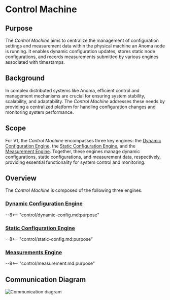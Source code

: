 # Control Machine

## Purpose
The *Control Machine* aims to centralize the management of configuration settings and measurement data within the
physical machine an Anoma node is running.
It enables dynamic configuration updates,
stores static node configurations,
and records measurements submitted by various engines associated with timestamps.

## Background
In complex distributed systems like Anoma, efficient control and management mechanisms are crucial for ensuring
system stability, scalability, and adaptability.
The *Control Machine* addresses these needs by providing a centralized platform for handling configuration changes and monitoring system performance.

## Scope
For V1, the *Control Machine* encompasses three key engines:
the [Dynamic Configuration Engine](control/dynamic-config.md), the [Static Configuration Engine](control/static-config.md), and the [Measurement Engine](control/measurement.md).
Together, these engines manage dynamic configurations, static configurations, and measurement data, respectively,
providing essential functionality for system control and monitoring.


## Overview
The *Control Machine* is composed of the following three engines.

### [Dynamic Configuration Engine](control/dynamic-config.md#purpose)

--8<-- "control/dynamic-config.md:purpose"

### [Static Configuration Engine](control/static-config.md#purpose)

--8<-- "control/static-config.md:purpose"

### [Measurements Engine](control/measurement.md#purpose)

--8<-- "control/measurement.md:purpose"


## Communication Diagram

![Communication diagram](/nspec/images/communication-diagram-control-machine.svg)
